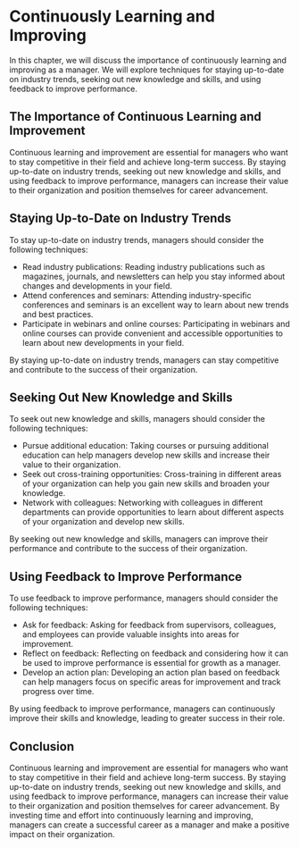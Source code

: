 Continuously Learning and Improving
================================================================================

In this chapter, we will discuss the importance of continuously learning and improving as a manager. We will explore techniques for staying up-to-date on industry trends, seeking out new knowledge and skills, and using feedback to improve performance.

The Importance of Continuous Learning and Improvement
-----------------------------------------------------

Continuous learning and improvement are essential for managers who want to stay competitive in their field and achieve long-term success. By staying up-to-date on industry trends, seeking out new knowledge and skills, and using feedback to improve performance, managers can increase their value to their organization and position themselves for career advancement.

Staying Up-to-Date on Industry Trends
-------------------------------------

To stay up-to-date on industry trends, managers should consider the following techniques:

* Read industry publications: Reading industry publications such as magazines, journals, and newsletters can help you stay informed about changes and developments in your field.
* Attend conferences and seminars: Attending industry-specific conferences and seminars is an excellent way to learn about new trends and best practices.
* Participate in webinars and online courses: Participating in webinars and online courses can provide convenient and accessible opportunities to learn about new developments in your field.

By staying up-to-date on industry trends, managers can stay competitive and contribute to the success of their organization.

Seeking Out New Knowledge and Skills
------------------------------------

To seek out new knowledge and skills, managers should consider the following techniques:

* Pursue additional education: Taking courses or pursuing additional education can help managers develop new skills and increase their value to their organization.
* Seek out cross-training opportunities: Cross-training in different areas of your organization can help you gain new skills and broaden your knowledge.
* Network with colleagues: Networking with colleagues in different departments can provide opportunities to learn about different aspects of your organization and develop new skills.

By seeking out new knowledge and skills, managers can improve their performance and contribute to the success of their organization.

Using Feedback to Improve Performance
-------------------------------------

To use feedback to improve performance, managers should consider the following techniques:

* Ask for feedback: Asking for feedback from supervisors, colleagues, and employees can provide valuable insights into areas for improvement.
* Reflect on feedback: Reflecting on feedback and considering how it can be used to improve performance is essential for growth as a manager.
* Develop an action plan: Developing an action plan based on feedback can help managers focus on specific areas for improvement and track progress over time.

By using feedback to improve performance, managers can continuously improve their skills and knowledge, leading to greater success in their role.

Conclusion
----------

Continuous learning and improvement are essential for managers who want to stay competitive in their field and achieve long-term success. By staying up-to-date on industry trends, seeking out new knowledge and skills, and using feedback to improve performance, managers can increase their value to their organization and position themselves for career advancement. By investing time and effort into continuously learning and improving, managers can create a successful career as a manager and make a positive impact on their organization.
